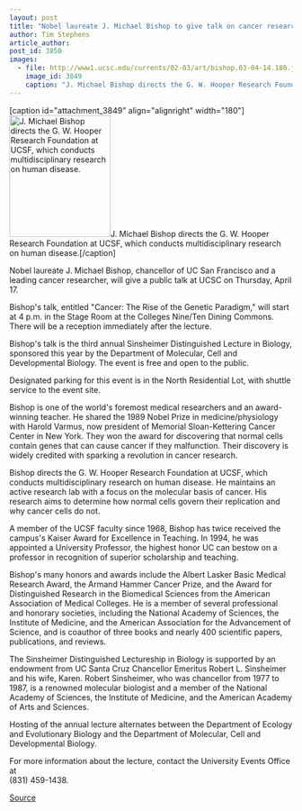 ```yaml
---
layout: post
title: "Nobel laureate J. Michael Bishop to give talk on cancer research on April 17"
author: Tim Stephens
article_author: 
post_id: 3850
images:
  - file: http://www1.ucsc.edu/currents/02-03/art/bishop.03-04-14.180.jpg
    image_id: 3849
    caption: "J. Michael Bishop directs the G. W. Hooper Research Foundation at UCSF, which conducts multidisciplinary research on human disease."
---
```


[caption id="attachment_3849" align="alignright" width="180"]<a href="http://dev-ucsc-news.pantheonsite.io/wp-content/uploads/2003/04/bishop.03-04-14.180.jpg"><img class="size-full wp-image-3849" src="http://dev-ucsc-news.pantheonsite.io/wp-content/uploads/2003/04/bishop.03-04-14.180.jpg" alt="J. Michael Bishop directs the G. W. Hooper Research Foundation at UCSF, which conducts multidisciplinary research on human disease." width="180" height="216" /></a>J. Michael Bishop directs the G. W. Hooper Research Foundation at UCSF, which conducts multidisciplinary research on human disease.[/caption]
<p>
  Nobel laureate J. Michael Bishop, chancellor of UC San Francisco and a leading cancer researcher, will give a public talk at UCSC on Thursday, April 17.
</p>
<p>
  Bishop's talk, entitled "Cancer: The Rise of the Genetic Paradigm," will start at 4 p.m. in the Stage Room at the Colleges Nine/Ten Dining Commons. There will be a reception immediately after the lecture.<br>
</p>
<p>
  Bishop's talk is the third annual Sinsheimer Distinguished Lecture in Biology, sponsored this year by the Department of Molecular, Cell and Developmental Biology. The event is free and open to the public.
</p>
<p>
  Designated parking for this event is in the North Residential Lot, with shuttle service to the event site.<br>
</p>
<p>
  Bishop is one of the world's foremost medical researchers and an award-winning teacher. He shared the 1989 Nobel Prize in medicine/physiology with Harold Varmus, now president of Memorial Sloan-Kettering Cancer Center in New York. They won the award for discovering that normal cells contain genes that can cause cancer if they malfunction. Their discovery is widely credited with sparking a revolution in cancer research.<br>
</p>
<p>
  Bishop directs the G. W. Hooper Research Foundation at UCSF, which conducts multidisciplinary research on human disease. He maintains an active research lab with a focus on the molecular basis of cancer. His research aims to determine how normal cells govern their replication and why cancer cells do not.<br>
</p>
<p>
  A member of the UCSF faculty since 1968, Bishop has twice received the campus's Kaiser Award for Excellence in Teaching. In 1994, he was appointed a University Professor, the highest honor UC can bestow on a professor in recognition of superior scholarship and teaching.<br>
</p>
<p>
  Bishop's many honors and awards include the Albert Lasker Basic Medical Research Award, the Armand Hammer Cancer Prize, and the Award for Distinguished Research in the Biomedical Sciences from the American Association of Medical Colleges. He is a member of several professional and honorary societies, including the National Academy of Sciences, the Institute of Medicine, and the American Association for the Advancement of Science, and is coauthor of three books and nearly 400 scientific papers, publications, and reviews.<br>
</p>
<p>
  The Sinsheimer Distinguished Lectureship in Biology is supported by an endowment from UC Santa Cruz Chancellor Emeritus Robert L. Sinsheimer and his wife, Karen. Robert Sinsheimer, who was chancellor from 1977 to 1987, is a renowned molecular biologist and a member of the National Academy of Sciences, the Institute of Medicine, and the American Academy of Arts and Sciences.
</p>
<p>
  Hosting of the annual lecture alternates between the Department of Ecology and Evolutionary Biology and the Department of Molecular, Cell and Developmental Biology.<br>
</p>
<p>
  For more information about the lecture, contact the University Events Office at<br>
  (831) 459-1438.<br>
</p>
<p><a href="http://www1.ucsc.edu/currents/02-03/04-14/cancer.html" title="Permalink to cancer">Source</a></p>
